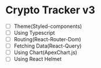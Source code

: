# Crypto Tracker v3


- [ ] Theme(Styled-components)
- [ ] Using Typescript
- [ ] Routing(React-Router-Dom)
- [ ] Fetching Data(React-Query)
- [ ] Using Chart(ApexChart.js) 
- [ ] Using React Helmet